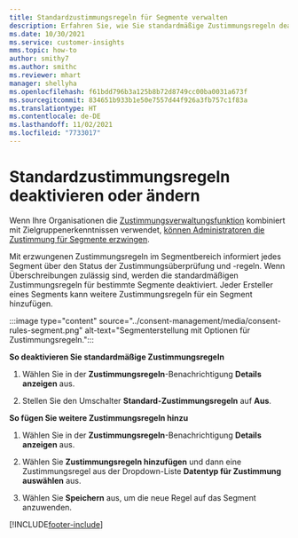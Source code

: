 ```yaml
---
title: Standardzustimmungsregeln für Segmente verwalten
description: Erfahren Sie, wie Sie standardmäßige Zustimmungsregeln deaktivieren oder ändern, wenn Überschreibungen aktiviert sind.
ms.date: 10/30/2021
ms.service: customer-insights
mms.topic: how-to
author: smithy7
ms.author: smithc
ms.reviewer: mhart
manager: shellyha
ms.openlocfilehash: f61bdd796b3a125b8b72d8749cc00ba0031a673f
ms.sourcegitcommit: 834651b933b1e50e7557d44f926a3fb757c1f83a
ms.translationtype: HT
ms.contentlocale: de-DE
ms.lasthandoff: 11/02/2021
ms.locfileid: "7733017"
---
```

# <a name="disable-or-change-default-consent-rules"></a>Standardzustimmungsregeln deaktivieren oder ändern

Wenn Ihre Organisationen die [Zustimmungsverwaltungsfunktion](../consent-management/overview.md) kombiniert mit Zielgruppenerkenntnissen verwendet, [können Administratoren die Zustimmung für Segmente erzwingen](activate-consent.md). 

Mit erzwungenen Zustimmungsregeln im Segmentbereich informiert jedes Segment über den Status der Zustimmungsüberprüfung und -regeln. Wenn Überschreibungen zulässig sind, werden die standardmäßigen Zustimmungsregeln für bestimmte Segmente deaktiviert. Jeder Ersteller eines Segments kann weitere Zustimmungsregeln für ein Segment hinzufügen. 

:::image type="content" source="../consent-management/media/consent-rules-segment.png" alt-text="Segmenterstellung mit Optionen für Zustimmungsregeln.":::

**So deaktivieren Sie standardmäßige Zustimmungsregeln**

1. Wählen Sie in der **Zustimmungsregeln**-Benachrichtigung **Details anzeigen** aus. 

1. Stellen Sie den Umschalter **Standard-Zustimmungsregeln** auf **Aus**.

**So fügen Sie weitere Zustimmungsregeln hinzu**

1. Wählen Sie in der **Zustimmungsregeln**-Benachrichtigung **Details anzeigen** aus. 

1. Wählen Sie **Zustimmungsregeln hinzufügen** und dann eine Zustimmungsregel aus der Dropdown-Liste **Datentyp für Zustimmung auswählen** aus.

1. Wählen Sie **Speichern** aus, um die neue Regel auf das Segment anzuwenden.

[!INCLUDE[footer-include](../includes/footer-banner.md)] 
